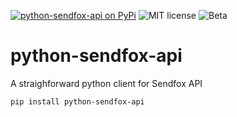 [![python-sendfox-api on PyPi](https://img.shields.io/pypi/v/python-sendfox-api)](https://pypi.org/project/python-sendfox-api/)
![MIT license](https://img.shields.io/pypi/l/python-sendfox-api)
![Beta](https://img.shields.io/pypi/status/python-sendfox-api)


# python-sendfox-api
A straighforward python client for Sendfox API

`pip install python-sendfox-api`
